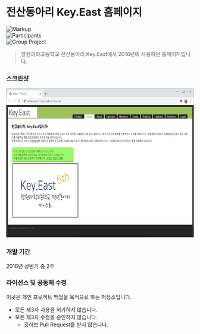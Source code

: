 # 전산동아리 Key.East 홈페이지

![Markup][markup-html]
<br>
![Participants][participants-solo]
<br>
![Group Project][keyeast-image]

> 창원과학고등학교 전산동아리 Key.East에서 2016년에 사용하던 홈페이지입니다.

### 스크린샷

<img src="documents/screenshot.png" height="400px">

### 개발 기간

2016년 상반기 중 2주

### 라이선스 및 공동체 수정

이곳은 개인 프로젝트 백업을 목적으로 하는 저장소입니다.

  * 모든 제3자 사용을 허가하지 않습니다.
  * 모든 제3자 수정을 승인하지 않습니다.
    * 깃허브 Pull Request를 받지 않습니다.

<!-- Image definitions -->
[keyeast-image]: https://img.shields.io/badge/Group-Key.East-red
[markup-html]: https://img.shields.io/badge/Markup-HTML-orange
[participants-solo]: https://img.shields.io/badge/Participants-Solo%20Project-7aa3cc
